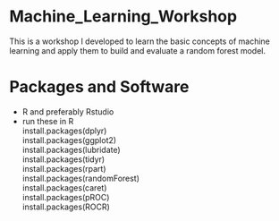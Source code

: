 # Machine_Learning_Workshop
This is a workshop I developed to learn the basic concepts of machine learning and apply them to build and evaluate a random forest model.

# Packages and Software

- R and preferably Rstudio
- run these in R \
install.packages(dplyr) \
install.packages(ggplot2) \
install.packages(lubridate) \
install.packages(tidyr) \
install.packages(rpart) \
install.packages(randomForest) \
install.packages(caret) \
install.packages(pROC) \
install.packages(ROCR) 
